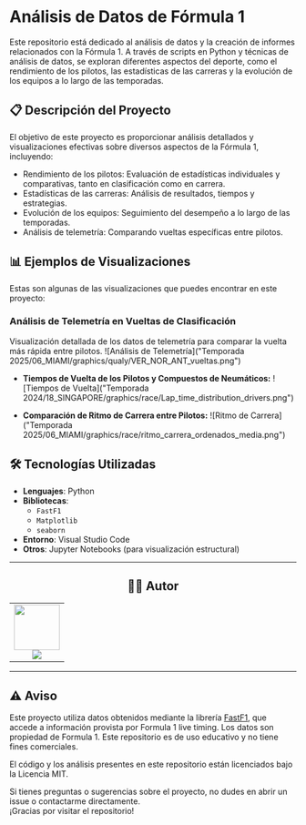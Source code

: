 # Análisis de Datos de Fórmula 1
Este repositorio está dedicado al análisis de datos y la creación de informes relacionados con la Fórmula 1. A través de scripts en Python y técnicas de análisis de datos, se exploran diferentes aspectos del deporte, como el rendimiento de los pilotos, las estadísticas de las carreras y la evolución de los equipos a lo largo de las temporadas.

## 📋 Descripción del Proyecto
El objetivo de este proyecto es proporcionar análisis detallados y visualizaciones efectivas sobre diversos aspectos de la Fórmula 1, incluyendo:

* Rendimiento de los pilotos: Evaluación de estadísticas individuales y comparativas, tanto en clasificación como en carrera.
* Estadísticas de las carreras: Análisis de resultados, tiempos y estrategias.
* Evolución de los equipos: Seguimiento del desempeño a lo largo de las temporadas.
* Análisis de telemetría: Comparando vueltas específicas entre pilotos.

## 📊 Ejemplos de Visualizaciones
Estas son algunas de las visualizaciones que puedes encontrar en este proyecto:

### Análisis de Telemetría en Vueltas de Clasificación
Visualización detallada de los datos de telemetría para comparar la vuelta más rápida entre pilotos.
![Análisis de Telemetría]("Temporada 2025/06_MIAMI/graphics/qualy/VER_NOR_ANT_vueltas.png")

* **Tiempos de Vuelta de los Pilotos y Compuestos de Neumáticos:**
![Tiempos de Vuelta]("Temporada 2024/18_SINGAPORE/graphics/race/Lap_time_distribution_drivers.png")

* **Comparación de Ritmo de Carrera entre Pilotos:**
![Ritmo de Carrera]("Temporada 2025/06_MIAMI/graphics/race/ritmo_carrera_ordenados_media.png")

## 🛠️ Tecnologías Utilizadas
- **Lenguajes**: Python
- **Bibliotecas**:
    - `FastF1`
    - `Matplotlib`
    - `seaborn`
- **Entorno**: Visual Studio Code
- **Otros**: Jupyter Notebooks (para visualización estructural)

</details>

---
<div align="center">
<h2 align="center">👨‍💻 Autor</h2>
<p align="center">
  <table>
    <tr>
      <td align="center">
        <a href="https://www.linkedin.com/in/ayrton-milessi-90ab91327/" target="_blank">
          <img src="https://avatars.githubusercontent.com/u/141248568?s=80" width="80" height="80" /><br>
          <img src="https://img.shields.io/badge/LinkedIn-Milessi%20Ayrton-0A66C2?style=sociale&logo=linkedin" />
        </a>
      </td>
    </tr>
  </table>
</p>
</div>

---
## ⚠️ Aviso
Este proyecto utiliza datos obtenidos mediante la librería [FastF1](https://github.com/theOehrly/Fast-F1), que accede a información provista por Formula 1 live timing. Los datos son propiedad de Formula 1. Este repositorio es de uso educativo y no tiene fines comerciales.

El código y los análisis presentes en este repositorio están licenciados bajo la Licencia MIT.

Si tienes preguntas o sugerencias sobre el proyecto, no dudes en abrir un issue o contactarme directamente.  
¡Gracias por visitar el repositorio!
